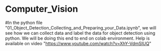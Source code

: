 # Computer_Vision
#In the python file "01_Object_Detection_Collecting_and_Preparing_your_Data.ipynb", we will see how we can collect data and label the data for object detection using python. We will be doing this end to end on colab environment. Help is available on video "https://www.youtube.com/watch?v=XhY-VdmSIUQ"
